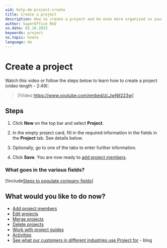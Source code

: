 ```yaml
---
uid: help-de-project-create
title: Create a project
description: How to create a project and be even more organized in your work.
author: SuperOffice RnD
so.date: 02.10.2023
keywords: project
so.topic: howto
language: de
---
```


# Create a project

Watch this video or follow the steps below to learn how to create a project (video length - 2:49):

<!-- markdownlint-disable-next-line MD034 DOCSMD007 -->
> [!Video https://www.youtube.com/embed/zLJwNll223w]

## Steps

1. Click **New** on the top bar and select **Project**.

2. In the empty project card, fill in the required information in the fields in the **Project** tab. See details below.

3. Optionally, go to one of the tabs to enter further information.

4. Click **Save**. You are now ready to [add project members][5].

### What goes in the various fields?

[!include[Steps to populate company fields](includes/project-fields.md)]

## What would you like to do now?

* [Add project members][5]
* [Edit projects][7]
* [Merge projects][8]
* [Delete projects][9]
* [Work with project guides][1]
* [Activities][3]
* [See what our customers in different industries use Project for][2] - blog

<!-- Referenced links -->
[5]: project-members/add.md
[7]: edit.md
[8]: merge-projects.md
[9]: delete.md
[1]: project-guide/working-with.md
[2]: https://www.superoffice.com/blog/guest-blog-use-your-crm-to-manage-projects-for-all-industries/
[3]: ../../learn/activity/index.md

<!-- Referenced images -->

